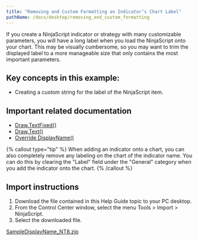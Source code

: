 ```yaml
---
title: "Removing and Custom Formatting an Indicator’s Chart Label"
pathName: /docs/desktop/removing_and_custom_formatting
---
```


If you create a NinjaScript indicator or strategy with many customizable parameters, you will have a long label when you load the NinjaScript onto your chart. This may be visually cumbersome, so you may want to trim the displayed label to a more manageable size that only contains the most important parameters.

## Key concepts in this example:

- Creating a custom string for the label of the NinjaScript item.

## Important related documentation

- [Draw.TextFixed()](/docs/desktop/draw_textfixed)  
- [Draw.Text()](/docs/desktop/draw_text)  
- [Override DisplayName()](/docs/desktop/indicator_displayname)  

{% callout type="tip" %}
When adding an indicator onto a chart, you can also completely remove any labeling on the chart of the indicator name. You can do this by clearing the "Label" field under the "General" category when you add the indicator onto the chart.
{% /callout %}

## Import instructions

1. Download the file contained in this Help Guide topic to your PC desktop.
2. From the Control Center window, select the menu Tools > Import > NinjaScript.
3. Select the downloaded file.

[SampleDisplayName_NT8.zip](https://ninjatrader.com/support/helpGuides/nt8/samples/SampleDisplayName_NT8.zip)  

